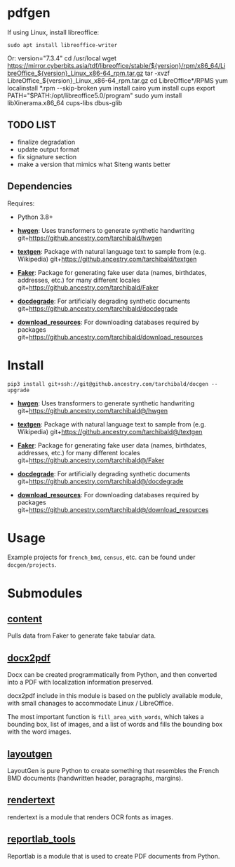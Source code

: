 # pdfgen

If using Linux, install libreoffice:

    sudo apt install libreoffice-writer
    
Or:
    version="7.3.4"
    cd /usr/local
    wget https://mirror.cyberbits.asia/tdf/libreoffice/stable/${version}/rpm/x86_64/LibreOffice_${version}_Linux_x86-64_rpm.tar.gz
    tar -xvzf LibreOffice_${version}_Linux_x86-64_rpm.tar.gz
    cd LibreOffice*/RPMS
    yum localinstall *.rpm --skip-broken
    yum install cairo
    yum install cups
    export PATH="$PATH:/opt/libreoffice5.0/program"
    sudo yum install libXinerama.x86_64 cups-libs dbus-glib

## TODO LIST
* finalize degradation
* update output format
* fix signature section
* make a version that mimics what Siteng wants better

## Dependencies
Requires:

* Python 3.8+

* [**hwgen**](https://github.ancestry.com/tarchibald/hwgen): Uses transformers to generate synthetic handwriting
  git+https://github.ancestry.com/tarchibald/hwgen
    
* [**textgen**](https://github.ancestry.com/tarchibald/textgen): Package with natural language text to sample from (e.g. Wikipedia)
  git+https://github.ancestry.com/tarchibald/textgen

* [**Faker**](https://github.ancestry.com/tarchibald/Faker): Package for generating fake user data (names, birthdates, addresses, etc.) for many different locales
  git+https://github.ancestry.com/tarchibald/Faker

* [**docdegrade**](https://github.ancestry.com/tarchibald/docdegrade): For artificially degrading synthetic documents
  git+https://github.ancestry.com/tarchibald/docdegrade

* [**download_resources**](https://github.ancestry.com/tarchibald/download_resources): For downloading databases required by packages
  git+https://github.ancestry.com/tarchibald/download_resources

# Install
    
    pip3 install git+ssh://git@github.ancestry.com/tarchibald/docgen --upgrade

* [**hwgen**](https://github.ancestry.com/tarchibald@/hwgen): Uses transformers to generate synthetic handwriting
  git+https://github.ancestry.com/tarchibald@/hwgen
    
* [**textgen**](https://github.ancestry.com/tarchibald@/textgen): Package with natural language text to sample from (e.g. Wikipedia)
  git+https://github.ancestry.com/tarchibald@/textgen

* [**Faker**](https://github.ancestry.com/tarchibald@/Faker): Package for generating fake user data (names, birthdates, addresses, etc.) for many different locales
  git+https://github.ancestry.com/tarchibald@/Faker

* [**docdegrade**](https://github.ancestry.com/tarchibald@/docdegrade): For artificially degrading synthetic documents
  git+https://github.ancestry.com/tarchibald@/docdegrade

* [**download_resources**](https://github.ancestry.com/tarchibald@/download_resources): For downloading databases required by packages
  git+https://github.ancestry.com/tarchibald@/download_resources

# Usage

Example projects for `french_bmd`, `census`, etc. can be found under `docgen/projects`.

# Submodules
## [**content**](https://github.ancestry.com/Tahlor/docgen/tree/master/docgen/content)

Pulls data from Faker to generate fake tabular data.


## [**docx2pdf**](https://github.ancestry.com/Tahlor/docgen/tree/master/docgen/docx2pdf)
Docx can be created programmatically from Python, and then converted into a PDF with localization information preserved.

docx2pdf include in this module is based on the publicly available module, with small chanages to accommodate Linux / LibreOffice. 

The most important function is `fill_area_with_words`, which takes a bounding box, list of images, and a list of words and 
fills the bounding box with the word images.

## [**layoutgen**](https://github.ancestry.com/Tahlor/docgen/tree/master/docgen/layoutgen)

LayoutGen is pure Python to create something that resembles the French BMD documents (handwritten header, paragraphs, margins).

## [**rendertext**](https://github.ancestry.com/Tahlor/docgen/tree/master/docgen/rendertext)
rendertext is a module that renders OCR fonts as images.

## [**reportlab_tools**](https://github.ancestry.com/Tahlor/docgen/tree/master/docgen/reportlab_tools)

Reportlab is a module that is used to create PDF documents from Python.

